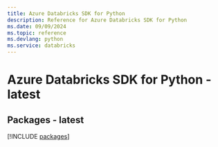 ```yaml
---
title: Azure Databricks SDK for Python
description: Reference for Azure Databricks SDK for Python
ms.date: 09/09/2024
ms.topic: reference
ms.devlang: python
ms.service: databricks
---
```

# Azure Databricks SDK for Python - latest
## Packages - latest
[!INCLUDE [packages](databricks-index.md)]
